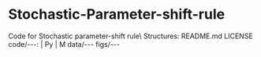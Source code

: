 # Stochastic-Parameter-shift-rule
Code for Stochastic parameter-shift rule\\
Structures:
            README.md
            LICENSE
            code/---:
                  | Py
                  | M
            data/---
            figs/---
                
